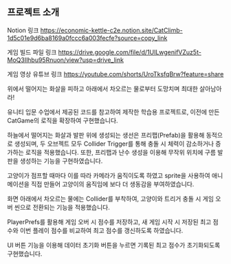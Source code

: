 ## 프로젝트 소개

Notion 링크 https://economic-kettle-c2e.notion.site/CatClimb-1d5c01e9d6ba8169a0fccc6a003fecfe?source=copy_link

게임 빌드 파일 링크 https://drive.google.com/file/d/1UILwgenifVZuz5t-MoQ3Ilhbu95Rnuon/view?usp=drive_link

게임 영상 유튜브 링크 https://youtube.com/shorts/UroTksfqBrw?feature=share

위에서 떨어지는 화살을 피하고 아래에서 차오르는 물로부터 도망치며 최대한 살아남아라!

유니티 입문 수업에서 제공된 코드를 참고하여 제작한 학습용 프로젝트로, 이전에 만든 CatGame의 로직을 확장하여 구현했습니다.

하늘에서 떨어지는 화살과 발판 위에 생성되는 생선은 프리팹(Prefab)을 활용해 동적으로 생성되며,
두 오브젝트 모두 Collider Trigger를 통해 충돌 시 체력이 감소하거나 증가하는 로직을 적용했습니다.
또한, 프리팹과 난수 생성을 이용해 무작위 위치에 구름 발판을 생성하는 기능을 구현하였습니다.

고양이가 점프할 때마다 이를 따라 카메라가 움직이도록 하였고
sprite을 사용하여 애니메이션을 직접 만들어 고양이의 움직임에 보다 더 생동감을 부여하였습니다.

화면 아래에서 차오르는 물에는 Collider를 부착하여, 고양이와 트리거 충돌 시 게임 오버 씬으로 전환되는 기능을 적용했습니다.

PlayerPrefs를 활용해 게임 오버 시 점수를 저장하고, 새 게임 시작 시 저장된 최고 점수와 이번 플레이 점수를 비교하여 최고 점수를 갱신하도록 하였습니다.

UI 버튼 기능을 이용해 데이터 초기화 버튼을 누르면 기록된 최고 점수가 초기화되도록 구현했습니다.
